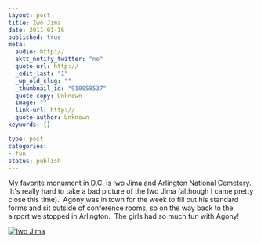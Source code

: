 ```yaml
--- 
layout: post
title: Iwo Jima
date: 2011-01-16
published: true
meta: 
  audio: http://
  aktt_notify_twitter: "no"
  quote-url: http://
  _edit_last: "1"
  _wp_old_slug: ""
  _thumbnail_id: "910058537"
  quote-copy: Unknown
  image: ""
  link-url: http://
  quote-author: Unknown
keywords: []

type: post
categories: 
- fun
status: publish
---
```

My favorite monument in D.C. is Iwo Jima and Arlington National Cemetery.  It's really hard to take a bad picture of the Iwo Jima (although I came pretty close this time).  Agony was in town for the week to fill out his standard forms and sit outside of conference rooms, so on the way back to the airport we stopped in Arlington.  The girls had so much fun with Agony!

[![](http://media.eick.us/2011/01/2011-01-15-at-16-05-12-300x185.jpg "Iwo Jima")](http://media.eick.us/2011/01/2011-01-15-at-16-05-12.jpg)
